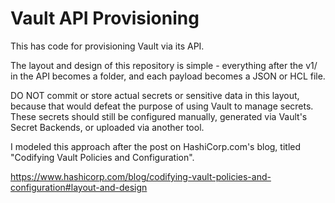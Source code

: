 # Vault API Provisioning

This has code for provisioning Vault via its API.

The layout and design of this repository is
simple - everything after the v1/ in the API 
becomes a folder, and each payload becomes 
a JSON or HCL file.

DO NOT commit or store actual secrets or sensitive 
data in this layout, because that would defeat the 
purpose of using Vault to manage secrets.
These secrets should still be configured manually, 
generated via Vault's Secret Backends, or 
uploaded via another tool.

I modeled this approach after the post 
on HashiCorp.com's blog, titled
"Codifying Vault Policies and Configuration".

https://www.hashicorp.com/blog/codifying-vault-policies-and-configuration#layout-and-design
